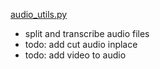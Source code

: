 [audio_utils.py](audio_utils.py)
- split and transcribe audio files
- todo: add cut audio inplace
- todo: add video to audio

